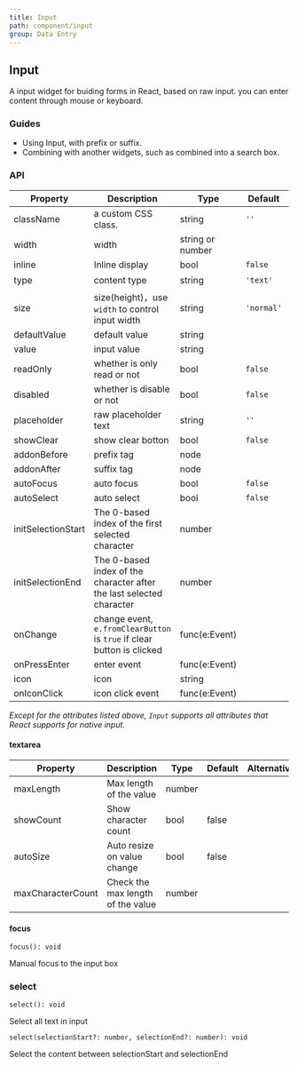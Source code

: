 ```yaml
---
title: Input
path: component/input
group: Data Entry
---
```


## Input

A input widget for buiding forms in React, based on raw input. you can enter content through mouse or keyboard.

### Guides

- Using Input, with prefix or suffix.
- Combining with another widgets, such as combined into a search box.

### API

| Property           | Description                                                            | Type             | Default    | Alternative                            | Required |
| ------------------ | ---------------------------------------------------------------------- | ---------------- | ---------- | -------------------------------------- | -------- |
| className          | a custom CSS class.                                                    | string           | `''`       |                                        | No       |
| width              | width                                                                  | string or number |            |                                        | No       |
| inline             | Inline display                                                         | bool             | `false`    | `true`                                 | No       |
| type               | content type                                                           | string           | `'text'`   | `'number'`、`'password'`、`'textarea'` | No       |
| size               | size(height)，use `width` to control input width                       | string           | `'normal'` | `'large'` \| `'small'`                 | No       |
| defaultValue       | default value                                                          | string           |            |                                        | No       |
| value              | input value                                                            | string           |            |                                        | No       |
| readOnly           | whether is only read or not                                            | bool             | `false`    |                                        | No       |
| disabled           | whether is disable or not                                              | bool             | `false`    |                                        | No       |
| placeholder        | raw placeholder text                                                   | string           | `''`       |
| showClear          | show clear botton                                                      | bool             | `false`    |                                        | No       |
| addonBefore        | prefix tag                                                             | node             |            |                                        | No       |
| addonAfter         | suffix tag                                                             | node             |            |                                        | No       |
| autoFocus          | auto focus                                                             | bool             | `false`    |                                        | No       |
| autoSelect         | auto select                                                            | bool             | `false`    |                                        | No       |
| initSelectionStart | The 0-based index of the first selected character                      | number           |            |                                        | No       |
| initSelectionEnd   | The 0-based index of the character after the last selected character   | number           |            |                                        | No       |
| onChange           | change event, `e.fromClearButton` is `true` if clear button is clicked | func(e:Event)    |            |                                        | No       |
| onPressEnter       | enter event                                                            | func(e:Event)    |            |                                        | No       |
| icon               | icon                                                                   | string           |            |                                        | No       |
| onIconClick        | icon click event                                                       | func(e:Event)    |            |                                        | No       |

_Except for the attributes listed above, `Input` supports all attributes that React supports for native input._

#### textarea

| Property          | Description                       | Type   | Default | Alternative | Required |
| ----------------- | --------------------------------- | ------ | ------- | ----------- | -------- |
| maxLength         | Max length of the value           | number |         |             | No       |
| showCount         | Show character count              | bool   | false   |             | No       |
| autoSize          | Auto resize on value change       | bool   | false   |             | No       |
| maxCharacterCount | Check the max length of the value | number |         |             | No       |

#### focus

`focus(): void`

Manual focus to the input box

### select

`select(): void`

Select all text in input

`select(selectionStart?: number, selectionEnd?: number): void`

Select the content between selectionStart and selectionEnd

<style>
.zent-input-wrapper {
    width: 200px;
    margin-bottom: 20px;
}
</style>
